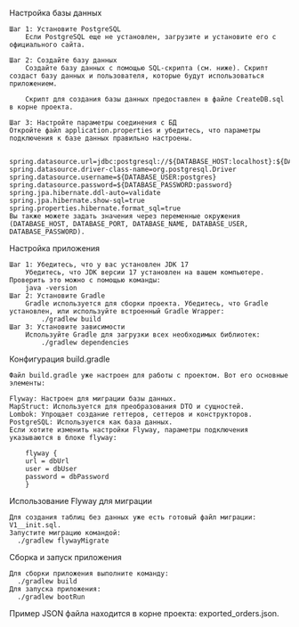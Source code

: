 Настройка базы данных

    Шаг 1: Установите PostgreSQL
        Если PostgreSQL еще не установлен, загрузите и установите его с официального сайта.

    Шаг 2: Создайте базу данных
        Создайте базу данных с помощью SQL-скрипта (см. ниже). Скрипт создаст базу данных и пользователя, которые будут использоваться приложением.
        
        Скрипт для создания базы данных предоставлен в файле CreateDB.sql в корне проекта.

    Шаг 3: Настройте параметры соединения с БД
    Откройте файл application.properties и убедитесь, что параметры подключения к базе данных правильно настроены.
    
    
    spring.datasource.url=jdbc:postgresql://${DATABASE_HOST:localhost}:${DATABASE_PORT:5432}/${DATABASE_NAME:postgres}
    spring.datasource.driver-class-name=org.postgresql.Driver
    spring.datasource.username=${DATABASE_USER:postgres}
    spring.datasource.password=${DATABASE_PASSWORD:password}
    spring.jpa.hibernate.ddl-auto=validate
    spring.jpa.hibernate.show-sql=true
    spring.properties.hibernate.format_sql=true
    Вы также можете задать значения через переменные окружения (DATABASE_HOST, DATABASE_PORT, DATABASE_NAME, DATABASE_USER, DATABASE_PASSWORD).

Настройка приложения

    Шаг 1: Убедитесь, что у вас установлен JDK 17
        Убедитесь, что JDK версии 17 установлен на вашем компьютере. Проверить это можно с помощью команды:
        java -version
    Шаг 2: Установите Gradle
        Gradle используется для сборки проекта. Убедитесь, что Gradle установлен, или используйте встроенный Gradle Wrapper:
            ./gradlew build
    Шаг 3: Установите зависимости
        Используйте Gradle для загрузки всех необходимых библиотек:
            ./gradlew dependencies

Конфигурация build.gradle

    Файл build.gradle уже настроен для работы с проектом. Вот его основные элементы:

    Flyway: Настроен для миграции базы данных.
    MapStruct: Используется для преобразования DTO и сущностей.
    Lombok: Упрощает создание геттеров, сеттеров и конструкторов.
    PostgreSQL: Используется как база данных.
    Если хотите изменить настройки Flyway, параметры подключения указываются в блоке flyway:

        flyway {
        url = dbUrl
        user = dbUser
        password = dbPassword
        }

Использование Flyway для миграции

    Для создания таблиц без данных уже есть готовый файл миграции: V1__init.sql.
    Запустите миграцию командой:
      ./gradlew flywayMigrate

Сборка и запуск приложения

    Для сборки приложения выполните команду:
      ./gradlew build 
    Для запуска приложения:
      ./gradlew bootRun


Пример JSON файла находится в корне проекта: exported_orders.json.
